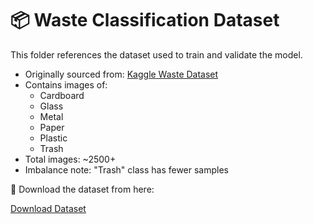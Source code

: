 # 📦 Waste Classification Dataset

This folder references the dataset used to train and validate the model.

- Originally sourced from: [Kaggle Waste Dataset](https://www.kaggle.com/datasets)
- Contains images of:
  - Cardboard
  - Glass
  - Metal
  - Paper
  - Plastic
  - Trash
- Total images: ~2500+
- Imbalance note: "Trash" class has fewer samples

🔗 Download the  dataset  from here:

[Download Dataset](https://drive.google.com/file/d/1KBBdYlkR2VjULFSyLW4hvxnzI9kZpbGt/view?usp=sharing)
